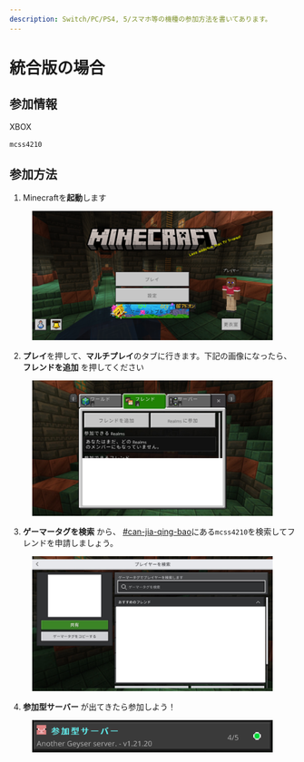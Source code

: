 ```yaml
---
description: Switch/PC/PS4, 5/スマホ等の機種の参加方法を書いてあります。
---
```


# 統合版の場合

## 参加情報

XBOX

```
mcss4210
```

## 参加方法

1. Minecraftを**起動**します

<figure><img src="../.gitbook/assets/image (2).png" alt=""><figcaption></figcaption></figure>

2. **プレイ**を押して、**マルチプレイ**のタブに行きます。下記の画像になったら、**フレンドを追加** を押してください

<figure><img src="../.gitbook/assets/無題 2024-09-01 22-47-30.jpg" alt=""><figcaption></figcaption></figure>

3. **ゲーマータグを検索** から、 [#can-jia-qing-bao](bedrock.md#can-jia-qing-bao "mention")にある`mcss4210`を検索してフレンドを申請しましょう。

<figure><img src="../.gitbook/assets/無題 2024-09-01 22-49-42.jpg" alt=""><figcaption></figcaption></figure>

4. **参加型サーバー** が出てきたら参加しよう！

<figure><img src="../.gitbook/assets/image (6).png" alt=""><figcaption></figcaption></figure>
